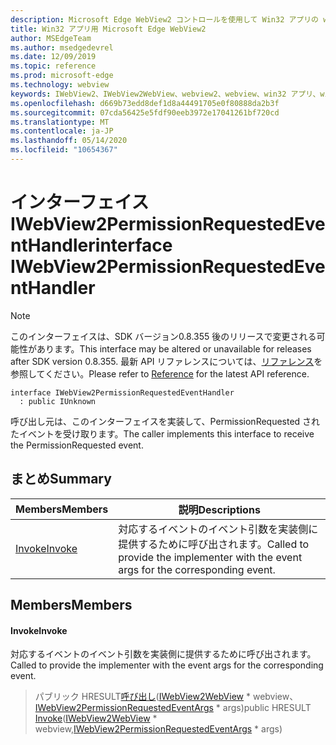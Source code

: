 ```yaml
---
description: Microsoft Edge WebView2 コントロールを使用して Win32 アプリの web コンテンツをホストする
title: Win32 アプリ用 Microsoft Edge WebView2
author: MSEdgeTeam
ms.author: msedgedevrel
ms.date: 12/09/2019
ms.topic: reference
ms.prod: microsoft-edge
ms.technology: webview
keywords: IWebView2、IWebView2WebView、webview2、webview、win32 アプリ、win32、edge
ms.openlocfilehash: d669b73edd8def1d8a44491705e0f80888da2b3f
ms.sourcegitcommit: 07cda56425e5fdf90eeb3972e17041261bf720cd
ms.translationtype: MT
ms.contentlocale: ja-JP
ms.lasthandoff: 05/14/2020
ms.locfileid: "10654367"
---
```

# <span data-ttu-id="a0a12-104">インターフェイス IWebView2PermissionRequestedEventHandler</span><span class="sxs-lookup"><span data-stu-id="a0a12-104">interface IWebView2PermissionRequestedEventHandler</span></span> 

> [!NOTE]
> <span data-ttu-id="a0a12-105">このインターフェイスは、SDK バージョン0.8.355 後のリリースで変更される可能性があります。</span><span class="sxs-lookup"><span data-stu-id="a0a12-105">This interface may be altered or unavailable for releases after SDK version 0.8.355.</span></span> <span data-ttu-id="a0a12-106">最新 API リファレンスについては、[リファレンス](../../../webview2-api-reference.md)を参照してください。</span><span class="sxs-lookup"><span data-stu-id="a0a12-106">Please refer to [Reference](../../../webview2-api-reference.md) for the latest API reference.</span></span>

```
interface IWebView2PermissionRequestedEventHandler
  : public IUnknown
```

<span data-ttu-id="a0a12-107">呼び出し元は、このインターフェイスを実装して、PermissionRequested されたイベントを受け取ります。</span><span class="sxs-lookup"><span data-stu-id="a0a12-107">The caller implements this interface to receive the PermissionRequested event.</span></span>

## <span data-ttu-id="a0a12-108">まとめ</span><span class="sxs-lookup"><span data-stu-id="a0a12-108">Summary</span></span>

 <span data-ttu-id="a0a12-109">Members</span><span class="sxs-lookup"><span data-stu-id="a0a12-109">Members</span></span>                        | <span data-ttu-id="a0a12-110">説明</span><span class="sxs-lookup"><span data-stu-id="a0a12-110">Descriptions</span></span>
--------------------------------|---------------------------------------------
[<span data-ttu-id="a0a12-111">Invoke</span><span class="sxs-lookup"><span data-stu-id="a0a12-111">Invoke</span></span>](#invoke) | <span data-ttu-id="a0a12-112">対応するイベントのイベント引数を実装側に提供するために呼び出されます。</span><span class="sxs-lookup"><span data-stu-id="a0a12-112">Called to provide the implementer with the event args for the corresponding event.</span></span>

## <span data-ttu-id="a0a12-113">Members</span><span class="sxs-lookup"><span data-stu-id="a0a12-113">Members</span></span>

#### <span data-ttu-id="a0a12-114">Invoke</span><span class="sxs-lookup"><span data-stu-id="a0a12-114">Invoke</span></span> 

<span data-ttu-id="a0a12-115">対応するイベントのイベント引数を実装側に提供するために呼び出されます。</span><span class="sxs-lookup"><span data-stu-id="a0a12-115">Called to provide the implementer with the event args for the corresponding event.</span></span>

> <span data-ttu-id="a0a12-116">パブリック HRESULT[呼び出し](#invoke)([IWebView2WebView](IWebView2WebView.md) \* webview、[IWebView2PermissionRequestedEventArgs](IWebView2PermissionRequestedEventArgs.md) \* args)</span><span class="sxs-lookup"><span data-stu-id="a0a12-116">public HRESULT [Invoke](#invoke)([IWebView2WebView](IWebView2WebView.md) \* webview,[IWebView2PermissionRequestedEventArgs](IWebView2PermissionRequestedEventArgs.md) \* args)</span></span>

